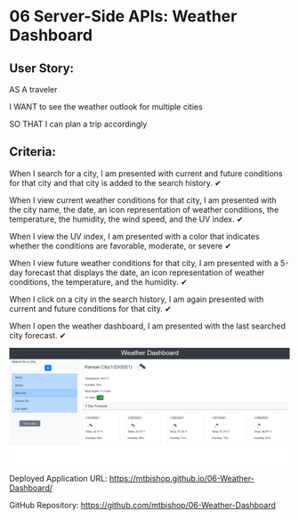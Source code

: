 # 06 Server-Side APIs: Weather Dashboard

## User Story:

AS A traveler

I WANT to see the weather outlook for multiple cities

SO THAT I can plan a trip accordingly

## Criteria:

When I search for a city, I am presented with current and future conditions for that city and that city is added to the search history. ✔

When I view current weather conditions for that city, I am presented with the city name, the date, an icon representation of weather conditions, the temperature, the humidity, the wind speed, and the UV index. ✔

When I view the UV index, I am presented with a color that indicates whether the conditions are favorable, moderate, or severe ✔

When I view future weather conditions for that city, I am presented with a 5-day forecast that displays the date, an icon representation of weather conditions, the temperature, and the humidity. ✔

When I click on a city in the search history, I am again presented with current and future conditions for that city. ✔

When I open the weather dashboard, I am presented with the last searched city forecast. ✔


![demo image](https://github.com/mtbishop/06-Weather-Dashboard/blob/main/docs/Assets/demo%20image.PNG)


Deployed Application URL: https://mtbishop.github.io/06-Weather-Dashboard/

GitHub Repository: https://github.com/mtbishop/06-Weather-Dashboard



